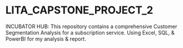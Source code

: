 # LITA_CAPSTONE_PROJECT_2
INCUBATOR HUB: This repository contains a comprehensive Customer Segmentation Analysis for a subscription service. Using Excel, SQL, &amp; PowerBI for my analysis &amp; report.
